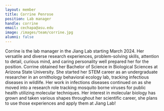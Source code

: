 ```yaml
---
layout: member
title: Corrine Penrose
position: Lab manager
handle: corrine
email: cechapa@asu.edu
image: /images/team/corrine.jpg
alumni: false
---
```


Corrine is the lab manager in the Jiang Lab starting March 2024. Her versatile and diverse research experiences, problem-solving skills, attention to detail, curious mind, and caring personality well prepared her for the position. Corrine obtained her Bachelor of Science in Biological Sciences at Arizona State University. She started her STEM career as an undergraduate researcher in an ornithology behavioral ecology lab, tracking infectious diseases in wildlife. Her work in infections diseases continued on as she moved into a research role tracking mosquito borne viruses for public health utilizing molecular techniques.  Her interest in molecular biology has grown and taken various shapes throughout her scientific career, she plans to use those experiences and apply them at Jiang Lab!